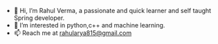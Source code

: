 - 👋 Hi, I’m Rahul Verma, a passionate and quick learner and self taught Spring developer.  
- 👀 I’m interested in python,c++ and machine learning.
- 📫 Reach me at rahularya815@gmail.com

<!---
rahularya815/rahularya815 is a ✨ special ✨ repository because its `README.md` (this file) appears on your GitHub profile.
You can click the Preview link to take a look at your changes.
--->

